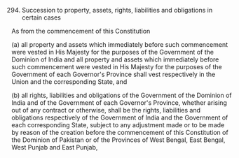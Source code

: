 294. Succession to property, assets, rights, liabilities and obligations in certain cases

As from the commencement of this Constitution

(a) all property and assets which immediately before such commencement were vested in His Majesty for the purposes of the Government of the Dominion of India and all property and assets which immediately before such commencement were vested in His Majesty for the purposes of the Government of each Governor's Province shall vest respectively in the Union and the corresponding State, and

(b) all rights, liabilities and obligations of the Government of the Dominion of India and of the Government of each Governor's Province, whether arising out of any contract or otherwise, shall be the rights, liabilities and obligations respectively of the Government of India and the Government of each corresponding State, subject to any adjustment made or to be made by reason of the creation before the commencement of this Constitution of the Dominion of Pakistan or of the Provinces of West Bengal, East Bengal, West Punjab and East Punjab,

